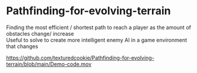 # Pathfinding-for-evolving-terrain
Finding the most efficient / shortest path to reach a player as the amount of obstacles change/ increase  
Useful to solve to create more intelligent enemy AI in a game environment that changes

https://github.com/texturedcookie/Pathfinding-for-evolving-terrain/blob/main/Demo-code.mov
